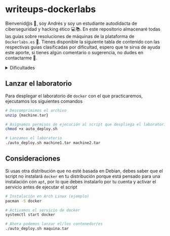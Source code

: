 # writeups-dockerlabs


Bienvenid@s 👋, soy Andrés y soy un estudiante autodidacta de ciberseguridad y hacking ético 💻📚. En este repositorio almacenaré todas las guías sobre resoluciones de máquinas de la plataforma de `Dockerlabs.es` 🐳. Tienes disponible la siguiente tabla de contenido con las respectivas guías clasificadas por dificultad, espero que te sirva de ayuda este aporte, si tienes algún comentario o sugerencia, no dudes en contactarme 💪. 

<details>
  <summary>Dificultades</summary>
  <ol>
    <li>
      <a href="machines/Easy">Fácil</a>
      <ul>
        <li><a href="machines/Easy/Aguademayo - Easy.md">Aguademayo</a></li>
      </ul>
    </li>
    <li>
      <a href="machines/Medium">Medio</a>
      <ul>
        <li><a href="#stranger">Stranger</a></li>
        <li><a href="machines/Medium/Little Pivoting - Medium.md">Little Pivoting</a></li>
        <li><a href="machines/Medium/Bruteshock - Medium.md">Bruteshock</a></li>
      </ul>
    </li>
    <li>
      <a href="machines/Hard">Difícil</a>
      <ul>
        <li><a href="machines/Hard/Norc - Hard.md">NorC</a></li>
      </ul>
    </li>
    
  </ol>
</details>

## Lanzar el laboratorio

Para desplegar el laboratorio de `docker` con el que practicaremos, ejecutamos los siguientes comandos

~~~ bash
# Descomprimimos el archivo
unzip {machine.tar}

# Asignamos permisos de ejecución al script que despliega el laboratorio
chmod +x auto_deploy.sh

# Lanzamos el laboratorio
./auto_deploy.sh machine1.tar machine2.tar
~~~

## Consideraciones

Si usas otra distribución que no esté basada en Debian, debes saber que el script no instalará `docker` en tu distribución porque está pensado para una instalación con `apt`, por lo que debes instalarlo por tu cuenta y activar el servicio antes de ejecutar el script

~~~ bash
# Instalación en Arch Linux (ejemplo)
pacman -S docker

# Activamos el servicio de docker
systemctl start docker

# Ahora podemos lanzar el/los contenedor/es
./auto_deploy.sh maquina.tar
~~~

